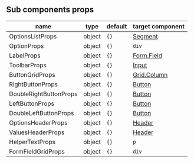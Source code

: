 ## Sub components props
|name|type|default|target component|
|----|----|-------|----------------|
|OptionsListProps|object|`{}`|[Segment](https://react.semantic-ui.com/elements/segment/)|
|OptionProps|object|`{}`|`div`|
|LabelProps|object|`{}`|[Form.Field](https://react.semantic-ui.com/collections/form/)|
|ToolbarProps|object|`{}`|[Input](https://react.semantic-ui.com/elements/input/)|
|ButtonGridProps|object|`{}`|[Grid.Column](https://react.semantic-ui.com/collections/grid/)|
|RightButtonProps|object|`{}`|[Button](https://react.semantic-ui.com/elements/button/)|
|DoubleRightButtonProps|object|`{}`|[Button](https://react.semantic-ui.com/elements/button/)|
|LeftButtonProps|object|`{}`|[Button](https://react.semantic-ui.com/elements/button/)|
|DoubleLeftButtonProps|object|`{}`|[Button](https://react.semantic-ui.com/elements/button/)|
|OptionsHeaderProps|object|`{}`|[Header](https://react.semantic-ui.com/elements/header/)|
|ValuesHeaderProps|object|`{}`|[Header](https://react.semantic-ui.com/elements/header/)|
|HelperTextProps|object|`{}`|`p`|
|FormFieldGridProps|object|`{}`|`div`|